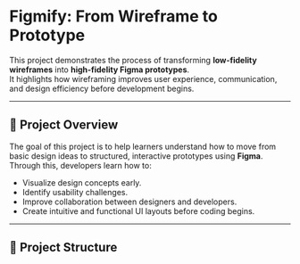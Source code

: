 # Figmify: From Wireframe to Prototype

This project demonstrates the process of transforming **low-fidelity wireframes** into **high-fidelity Figma prototypes**.  
It highlights how wireframing improves user experience, communication, and design efficiency before development begins.

---

## 🎯 Project Overview
The goal of this project is to help learners understand how to move from basic design ideas to structured, interactive prototypes using **Figma**.  
Through this, developers learn how to:
- Visualize design concepts early.
- Identify usability challenges.
- Improve collaboration between designers and developers.
- Create intuitive and functional UI layouts before coding begins.

---

## 🧩 Project Structure







